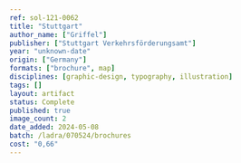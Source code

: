 ```yaml
---
ref: sol-121-0062
title: "Stuttgart"
author_name: ["Griffel"]
publisher: ["Stuttgart Verkehrsförderungsamt"]
year: "unknown-date"
origin: ["Germany"]
formats: ["brochure", map]
disciplines: [graphic-design, typography, illustration]
tags: []
layout: artifact
status: Complete
published: true
image_count: 2
date_added: 2024-05-08
batch: /ladra/070524/brochures
cost: "0,66"
---
```

